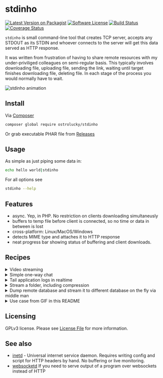 # stdinho

[![Latest Version on Packagist][ico-version]][link-packagist]
[![Software License][ico-license]](LICENSE.md)
[![Build Status][ico-circleci]][link-circleci]
[![Coverage Status][ico-scrutinizer]][link-scrutinizer]


`stdinho` is small command-line tool that creates TCP server, accepts any STDOUT as its STDIN and whoever connects to the server will get this data served as HTTP response.

It was written from frustration of having to share remote resources with my under-priviliged colleagues on semi-regular basis.
This typically involves downloading file, uploading file, sending the link, waiting until target finishes downloading file, deleting file. In each stage of the process you would normally have to wait.

![stdinho animation](https://user-images.githubusercontent.com/496233/47866950-750db900-de00-11e8-8631-d25d723128f5.gif)

## Install

Via [Composer](https://getcomposer.org/doc/00-intro.md)

```bash
composer global require ostrolucky/stdinho
```

Or grab executable PHAR file from [Releases](releases/latest)

## Usage

As simple as just piping some data in:
```bash
echo hello world|stdinho
```

For all options see
```bash
stdinho --help
```

## Features

* async. Yep, in PHP. No restriction on clients downloading simultaneusly
* buffers to temp file before client is connected, so no time or data in between is lost
* cross-platform: Linux/MacOS/Windows
* detects MIME type and attaches it to HTTP response
* neat progress bar showing status of buffering and client downloads.

## Recipes
<details><summary>Video streaming</summary>
<p>

```bash
# Server
$ stdinho 0.0.0.0:1337 < /file/to/a/movie.mp4
# Client
$ firefox http://127.0.0.1:1337
```

</p>
</details>
<details><summary>Simple one-way chat</summary>
<p>

```bash
# Server
# Server (broadcaster)
$ { while read a; do echo $a; done }|bin/stdinho 127.0.0.1:1337
# Client
curl 127.0.0.1:1337
```

</p>
</details>
<details><summary>Tail application logs in realtime</summary>
<p>

```bash
# Server
$ tail -f project/var/log/*.log|stdinho 0.0.0.0:1337
# Client
$ curl 127.0.0.1:1337 

# Bonus: gzip transfer encoding (server)
$ tail -f project/var/*.log|gzip -c|stdinho 0.0.0.0:1337 --http-headers='["Content-Type: text/plain", "Content-Encoding: gzip", "Transfer-Encoding: gzip"]'
```

</p>
</details>
<details><summary>Stream a folder, including compression</summary>
<p>

```bash
# Server
$ zip -qr - project|stdinho 0.0.0.0:1337 -f project.zip
# Client
$ curl 127.0.0.1:1337 -o project.zip # Saves it to project.zip
```

</p>
</details>
<details><summary>Dump remote database and stream it to different database on the fly via middle man</summary>
<p>

```bash
# Server
$ ssh admin@example.com "mysqldump -u root -ptoor database|gzip -c"|stdinho 0.0.0.0:1337 -f "$(date).sql.gz" # also saves the backup locally
# Client
$ curl 127.0.0.1:1337|gunzip|mysql -u root -ptoor database # Import it directly to local DB
```

</p>
</details>
<details><summary>Use case from GIF in this README</summary>
<p>

```bash
#   There is bad connectivity between A (public server) and B (user connected to network via special VPN), 
#   but good connectivity between A and C (on same local network as A, but not public). 
#   However, B and C are behind NAT in separate networks, so there is no direct connection between them.
#   Here D is introduced, which is public server having good connection to both C and B, but no connection to A. 
#   In final, download stream goes like this: A -> C -> D -> B which bypasses connection problem between A and B and NAT issue at the same time
#   This problem is basically animation shown in introduction of this README.
# C:
$ ssh -NR \*:1337:localhost:1337 D #Reverse tunnel. Note: GatewayPorts cannot be set to "no" in D's sshd_config
$ curl http://A.com/big_file.tar.gz|stdinho 0.0.0.0:1337
# B:
$ curl D:1337 -o big_file.tar.gz
```

</p>
</details>

## Licensing

GPLv3 license. Please see [License File](LICENSE.md) for more information.

## See also


- [inetd](https://debian-administration.org/article/371/A_web_server_in_a_shell_script) - Universal internet service daemon. Requires writing config and script for HTTP headers by hand. No buffering or live monitoring.
- [websocketd](https://github.com/joewalnes/websocketd) If you need to serve output of a program over websockets instead of HTTP


[ico-version]: https://img.shields.io/packagist/v/ostrolucky/stdinho.svg?style=flat-square
[ico-license]: https://img.shields.io/badge/license-GPL-brightgreen.svg?style=flat-square
[ico-circleci]: https://circleci.com/gh/ostrolucky/stdinho.svg?style=shield
[ico-scrutinizer]: https://img.shields.io/scrutinizer/coverage/g/ostrolucky/stdinho.svg?style=flat-square

[link-packagist]: https://packagist.org/packages/ostrolucky/stdinho
[link-circleci]: https://circleci.com/gh/ostrolucky/stdinho
[link-scrutinizer]: https://scrutinizer-ci.com/g/ostrolucky/stdinho/code-structure